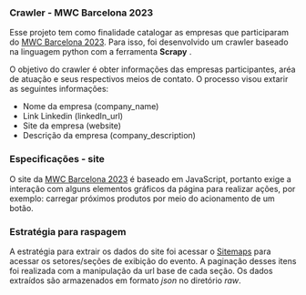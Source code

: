### Crawler - MWC Barcelona 2023

Esse projeto tem como finalidade catalogar as empresas que participaram do [MWC Barcelona 2023](https://www.mwcbarcelona.com/). Para isso, foi desenvolvido um crawler baseado na linguagem python com a ferramenta **Scrapy** .

O objetivo do crawler é obter informações das empresas participantes, aréa de atuação e seus respectivos meios de contato. O processo visou extarir as seguintes informações:

* Nome da empresa (company_name)
* Link Linkedin (linkedIn_url)
* Site da empresa (website)
* Descrição da empresa (company_description)

### Especificações - site

O site da [MWC Barcelona 2023](https://www.mwcbarcelona.com/) é baseado em JavaScript, portanto exige a interação com alguns elementos gráficos da página para realizar ações, por exemplo: carregar próximos produtos por meio do acionamento de um botão.

### Estratégia para raspagem

A estratégia para extrair os dados do site foi acessar o [Sitemaps](https://www.mwcbarcelona.com/sitemaps-1-sitemap.xml) para acessar os setores/seções de exibição do evento. A paginação desses itens foi realizada com a manipulação da url base de cada seção. Os dados extraídos são armazenados em formato *json* no diretório *raw*.

